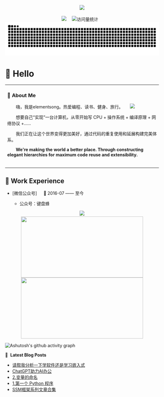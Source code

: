 
<div align="center">
  <!-- knock code pictures 敲代码的图片 -->
  <picture>
    <source media="(prefers-color-scheme: dark)" srcset="https://cdn.jsdelivr.net/gh/sun0225SUN/sun0225SUN/assets/images/coding.gif" />
    <source media="(prefers-color-scheme: light)" srcset="https://cdn.jsdelivr.net/gh/sun0225SUN/sun0225SUN/assets/images/developer.svg" height="225px" />
    <img src="https://cdn.jsdelivr.net/gh/sun0225SUN/sun0225SUN/assets/images/coding.gif" />
  </picture>

  <!-- for beauty 留个空行好看点 -->
  <div>&nbsp;</div>


<!-- profile logo 个人资料徽标 -->
  <div>
    <a href="https://blog.csdn.net/qq_28943665?type=blog"><img src="https://img.shields.io/badge/Website-博客-8c36db" /></a>&emsp;
    <img src="https://komarev.com/ghpvc/?username=Peter-JXL&label=Views&color=orange&style=flat" alt="访问量统计" />&emsp;
  </div>

<!-- Snake Code Contribution Map 贪吃蛇代码贡献图 -->
<picture>
  <source media="(prefers-color-scheme: dark)" srcset="https://raw.githubusercontent.com/Celement/Celement/output/github-contribution-grid-snake-dark.svg">
  <source media="(prefers-color-scheme: light)" srcset="https://raw.githubusercontent.com/Celement/Celement/output/github-contribution-grid-snake.svg">
  <img alt="github contribution grid snake animation" src="https://raw.githubusercontent.com/Celement/Celement/output/github-contribution-grid-snake.svg">
</picture>

</div>

#  🙋 Hello

<table with="100%">
  
<tr><td>

### 🤺 About Me

<img align="right" width="88" src="https://niu.kaelsong.top/2024-08-20_144841.png" />
<p>&emsp;&emsp;嗨，我是elementsong。热爱编程、读书、健身、旅行。</p>
<p>&emsp;&emsp;想要自己“实现”一台计算机，从零开始写 CPU + 操作系统 + 编译原理 + 网络协议 +......</p>
<p>&emsp;&emsp;我们正在让这个世界变得更加美好，通过代码的重复使用和延展构建完美体系。</p>
<p>&emsp;&emsp;<strong>We're making the world a better place. Through constructing elegant hierarchies for maximum code reuse and extensibility.</strong></p>

  <!-- for beauty 留个空行好看点 -->
  <div>&nbsp;</div>

</td></tr>
 
</table>

## 🏢 Work Experience

- [微信公众号] &emsp; 📌 2016-07 —— 至今

  - 公众号：键盘蜂
<div align="center">
  <img width="200"  src="https://niu.kaelsong.top/qrcode_for_gh_ba5be2f34359_258.jpg" />
</div>

<div align="center">
   <img width="400" height="200" align="center" src="https://github-readme-stats.vercel.app/api?username=Celement&show_icons=true&theme=radical" />
   <img width="400" height="200" align="center" src="https://github-readme-stats.vercel.app/api/top-langs/?username=Celement&layout=compact&theme=onedark" />
</div>


![Ashutosh's github activity graph](https://github-readme-activity-graph.vercel.app/graph?username=Celement&theme=react-dark)

📕 &nbsp;**Latest Blog Posts**
<!-- BLOG-POST-LIST:START -->
- [请帮我分析一下学软件还是学习嵌入式](https://blog.csdn.net/qq_28943665/article/details/129923656)
- [ChatGPT助力AI办公](https://blog.csdn.net/qq_28943665/article/details/129923071)
- [2.变量的命名](https://blog.csdn.net/qq_28943665/article/details/115475547)
- [1.第一个 Python 程序](https://blog.csdn.net/qq_28943665/article/details/115475535)
- [SSM框架系列文章合集](https://blog.csdn.net/qq_28943665/article/details/109897066)
<!-- BLOG-POST-LIST:END -->



